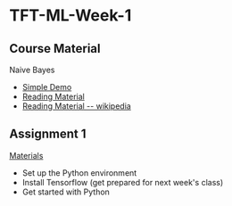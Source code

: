 # TFT-ML-Week-1

## Course Material  
Naive Bayes  
* [Simple Demo](https://github.com/TFTxiaozu/TFT-ML-Week-1/tree/master/naive_bayes_demo)
* [Reading Material](https://github.com/TFTxiaozu/TFT-ML-Week-1/blob/master/naive_bayes_demo/NaiveBayes.pdf)
* [Reading Material -- wikipedia](https://en.wikipedia.org/wiki/Naive_Bayes_classifier)

## Assignment 1
[Materials](https://github.com/TFTxiaozu/TFT-ML-Week-1/tree/master/Assignment-1)
* Set up the Python environment
* Install Tensorflow (get prepared for next week's class)
* Get started with Python
